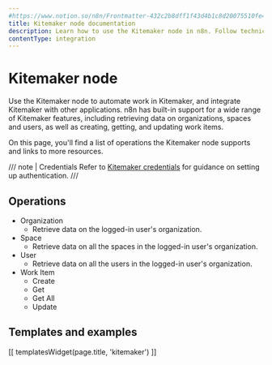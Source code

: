 ```yaml
---
#https://www.notion.so/n8n/Frontmatter-432c2b8dff1f43d4b1c8d20075510fe4
title: Kitemaker node documentation
description: Learn how to use the Kitemaker node in n8n. Follow technical documentation to integrate Kitemaker node into your workflows.
contentType: integration
---
```


# Kitemaker node

Use the Kitemaker node to automate work in Kitemaker, and integrate Kitemaker with other applications. n8n has built-in support for a wide range of Kitemaker features, including retrieving data on organizations, spaces and users, as well as creating, getting, and updating work items. 

On this page, you'll find a list of operations the Kitemaker node supports and links to more resources.

/// note | Credentials
Refer to [Kitemaker credentials](/integrations/builtin/credentials/kitemaker/) for guidance on setting up authentication. 
///

## Operations

* Organization
    * Retrieve data on the logged-in user's organization.
* Space
    * Retrieve data on all the spaces in the logged-in user's organization.
* User
    * Retrieve data on all the users in the logged-in user's organization.
* Work Item
    * Create
    * Get
    * Get All
    * Update

## Templates and examples

<!-- see https://www.notion.so/n8n/Pull-in-templates-for-the-integrations-pages-37c716837b804d30a33b47475f6e3780 -->
[[ templatesWidget(page.title, 'kitemaker') ]]
